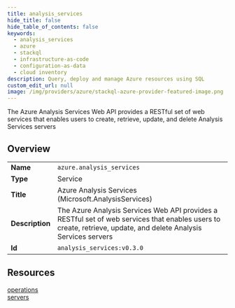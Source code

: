 ```yaml
---
title: analysis_services
hide_title: false
hide_table_of_contents: false
keywords:
  - analysis_services
  - azure
  - stackql
  - infrastructure-as-code
  - configuration-as-data
  - cloud inventory
description: Query, deploy and manage Azure resources using SQL
custom_edit_url: null
image: /img/providers/azure/stackql-azure-provider-featured-image.png
---
```

The Azure Analysis Services Web API provides a RESTful set of web services that enables users to create, retrieve, update, and delete Analysis Services servers  
    

## Overview
<table><tbody>
<tr><td><b>Name</b></td><td><code>azure.analysis_services</code></td></tr>
<tr><td><b>Type</b></td><td>Service</td></tr>
<tr><td><b>Title</b></td><td>Azure Analysis Services (Microsoft.AnalysisServices)</td></tr>
<tr><td><b>Description</b></td><td>The Azure Analysis Services Web API provides a RESTful set of web services that enables users to create, retrieve, update, and delete Analysis Services servers</td></tr>
<tr><td><b>Id</b></td><td><code>analysis_services:v0.3.0</code></td></tr>
</tbody></table>

## Resources
<div class="row">
<div class="providerDocColumn">
<a href="/providers/azure/analysis_services/operations/">operations</a><br />
</div>
<div class="providerDocColumn">
<a href="/providers/azure/analysis_services/servers/">servers</a><br />
</div>
</div>
